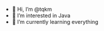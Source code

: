 - 👋 Hi, I’m @tqkm
- 👀 I’m interested in Java
- 🌱 I’m currently learning everything

<!---
tqkm/tqkm is a ✨ special ✨ repository because its `README.md` (this file) appears on your GitHub profile.
You can click the Preview link to take a look at your changes.
--->
